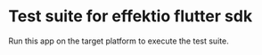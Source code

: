 # Test suite for effektio flutter sdk

Run this app on the target platform to execute the test suite.